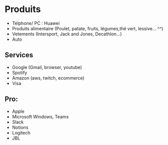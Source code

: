 # Produits

- Télphone/ PC : Huawei
- Produits alimentaire (Poulet, patate, fruits, légumes,thé vert, lessive... ^^)
- Vetements (Intersport, Jack and Jones, Decathlon...)
- Auto

## Services 

- Google (Gmail, browser, youtube)
- Spotify
- Amazon (aws, twitch, ecommerce)
- Visa



## Pro:

- Apple
- Microsoft Windows, Teams
- Slack
- Notions
- Logitech
- JBL


